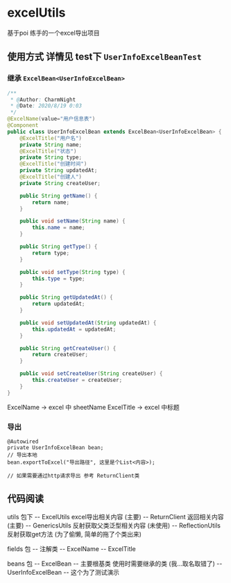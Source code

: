 # excelUtils
基于poi 练手的一个excel导出项目

## 使用方式 详情见 test下 `UserInfoExcelBeanTest`

### 继承 `ExcelBean<UserInfoExcelBean>` 
```java
/**
 * @Author: CharmNight
 * @Date: 2020/8/19 0:03
 */
@ExcelName(value="用户信息表")
@Component
public class UserInfoExcelBean extends ExcelBean<UserInfoExcelBean> {
    @ExcelTitle("用户名")
    private String name;
    @ExcelTitle("状态")
    private String type;
    @ExcelTitle("创建时间")
    private String updatedAt;
    @ExcelTitle("创建人")
    private String createUser;

    public String getName() {
        return name;
    }

    public void setName(String name) {
        this.name = name;
    }

    public String getType() {
        return type;
    }

    public void setType(String type) {
        this.type = type;
    }

    public String getUpdatedAt() {
        return updatedAt;
    }

    public void setUpdatedAt(String updatedAt) {
        this.updatedAt = updatedAt;
    }

    public String getCreateUser() {
        return createUser;
    }

    public void setCreateUser(String createUser) {
        this.createUser = createUser;
    }
}
```

ExcelName -> excel 中 sheetName
ExcelTitle -> excel 中标题

### 导出
```
@Autowired
private UserInfoExcelBean bean;
// 导出本地
bean.exportToExcel("导出路径", 这里是个List<内容>);

// 如果需要通过http请求导出 参考 ReturnClient类

```


## 代码阅读
utils 包下
-- ExcelUtils      excel导出相关内容   (主要)
-- ReturnClient    返回相关内容        (主要)
-- GenericsUtils   反射获取父类泛型相关内容 (未使用)
-- ReflectionUtils 反射获取get方法 (为了偷懒, 简单的拖了个类出来)

fields 包      -- 注解类
-- ExcelName
-- ExcelTitle 

beans 包
-- ExcelBean -- 主要根基类 使用时需要继承的类 (我...取名取错了)
-- UserInfoExcelBean -- 这个为了测试演示 

